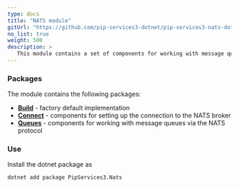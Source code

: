 ```yaml
---
type: docs
title: "NATS module"
gitUrl: "https://github.com/pip-services3-dotnet/pip-services3-nats-dotnet"
no_list: true
weight: 500
description: > 
   This module contains a set of components for working with message queues via a NATS server [https://nats.io/](https://nats.io/).
---
```


### Packages

The module contains the following packages:
- [**Build**](build) - factory default implementation
- [**Connect**](connect) - components for setting up the connection to the NATS broker
- [**Queues**](queues) - components for working with message queues via the NATS protocol


### Use

Install the dotnet package as
```bash
dotnet add package PipServices3.Nats
```
